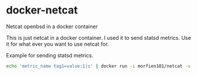 # docker-netcat
Netcat openbsd in a docker container

This is just netcat in a docker container. I used it to send statsd metrics. Use it for what ever you want to use netcat for.

Example for sending statsd metrics.

```sh
echo 'metric_name tag1=value:1|c' | docker run -i morfien101/netcat -u -w0 172.17.0.1 8125;
```
